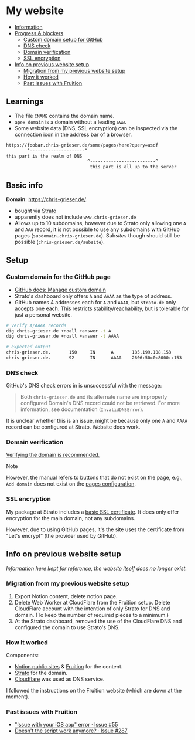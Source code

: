 # My website

<!-- toc -->

- [Information](#information)
- [Progress & blockers](#progress--blockers)
  * [Custom domain setup for GitHub](#custom-domain-setup-for-github)
  * [DNS check](#dns-check)
  * [Domain verification](#domain-verification)
  * [SSL encryption](#ssl-encryption)
- [Info on previous website setup](#info-on-previous-website-setup)
  * [Migration from my previous website setup](#migration-from-my-previous-website-setup)
  * [How it worked](#how-it-worked)
  * [Past issues with Fruition](#past-issues-with-fruition)

<!-- tocstop -->

## Learnings
- The file `CNAME` contains the domain name.
- `apex domain` is a domain without a leading `www`.
- Some website data (DNS, SSL encryption) can be inspected via the connection
  icon in the address bar of a browser.

```txt
https://foobar.chris-grieser.de/some/pages/here?query=asdf
        ^---------------------^
this part is the realm of DNS
                               ^-------------------------^
                                this part is all up to the server
```

## Basic info
**Domain:** <https://chris-grieser.de/>
- bought via [Strato](https://www.strato.de/)
- apparently does not include `www.chris-grieser.de`
- Allows up to 10 subdomains, however due to Strato only allowing one `A` and
  `AAA` record, it is not possible to use any subdomains with GitHub pages
  (`subdomain.chris-grieser.de`). Sub*sites* though should still be possible
  (`chris-grieser.de/subsite`).

## Setup

### Custom domain for the GitHub page
- [GitHub docs: Manage custom
  domain](https://docs.github.com/en/pages/configuring-a-custom-domain-for-your-github-pages-site/managing-a-custom-domain-for-your-github-pages-site)
- Strato's dashboard only offers `A` and `AAAA` as the type of address.
- GitHub names 4 addresses each for `A` and `AAAA`, but `strato.de` only
  accepts one each. This restricts stability/reachability, but is tolerable for
  just a personal website.

```bash
# verify A/AAAA records
dig chris-grieser.de +noall +answer -t A
dig chris-grieser.de +noall +answer -t AAAA

# expected output
chris-grieser.de.       150     IN      A       185.199.108.153
chris-grieser.de.       92      IN      AAAA    2606:50c0:8000::153
```

### DNS check
GitHub's DNS check errors in is unsuccessful with the message:

> Both `chris-grieser.de` and its alternate name are improperly configured
> Domain's DNS record could not be retrieved. For more information, see
> documentation (`InvalidDNSError`).

It is unclear whether this is an issue, might be because only one `A` and `AAAA`
record can be configured at Strato. Website does work.

### Domain verification
[Verifying the domain is
recommended.](https://docs.github.com/en/pages/configuring-a-custom-domain-for-your-github-pages-site/verifying-your-custom-domain-for-github-pages)

> [!NOTE]
> However, the manual refers to buttons that do not exist on the page, e.g.,
> `Add domain` does not exist on the [pages configuration](https://github.com/chrisgrieser/chrisgrieser.github.io/settings/pages).

### SSL encryption
My package at Strato includes a [basic SSL
certificate](https://www.strato.de/faq/domains/wie-kann-ich-mein-kostenfreies-strato-ssl-zertifikat-verwenden/).
It does only offer encryption for the main domain, not any subdomains. 

However, due to using GitHub pages, it's the site uses the certificate from
"Let's encrypt" (the provider used by GitHub).

## Info on previous website setup
*Information here kept for reference, the website itself does no longer exist.*

### Migration from my previous website setup
1. Export Notion content, delete notion page.
2. Delete Web Worker at CloudFlare from the Fruition setup. Delete CloudFlare
   account with the intention of only Strato for DNS and domain. (To keep the
   number of required pieces to a minimum.)
3. At the Strato dashboard, removed the use of the CloudFlare DNS and configured
   the domain to use Strato's DNS.

### How it worked
Components:
- [Notion public sites](http://www.notion.so) &
  [Fruition](https://fruitionsite.com/) for the content.
- [Strato](https://www.strato.de/) for the domain.
- [Cloudflare](http://www.cloudflare.com) was used as DNS service.

I followed the instructions on the Fruition website (which are down at the
moment).

### Past issues with Fruition
- ["Issue with your iOS app" error · Issue #55](https://github.com/stephenou/fruitionsite/issues/55#issuecomment-1978266460)
- [Doesn't the script work anymore? · Issue #287](https://github.com/stephenou/fruitionsite/issues/287)
